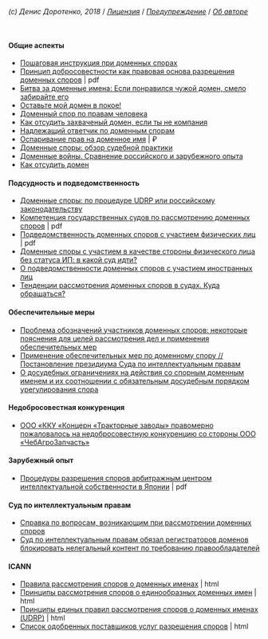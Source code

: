 *(c) Денис Доротенко, 2018* / *[Лицензия](https://github.com/xCounsel/kardamon/blob/master/Russian/LICENSE.md)* / *[Предупреждение](https://github.com/xCounsel/kardamon/blob/master/Russian/DISCLAIMER.md)* / *[Об авторе](http://dorotenko.pro/about/)*

<br/>

#### Общие аспекты

* [Пошаговая инструкция при доменных спорах](https://cctld.ru/ru/activities/faq/disputs/instruction.php)
* [Принцип добросовестности как правовая основа разрешения доменных споров](https://cyberleninka.ru/article/v/printsip-dobrosovestnosti-kak-pravovaya-osnova-razresheniya-domennyh-sporov) | pdf
* [Битва за доменные имена: Если понравился чужой домен, смело забирайте его ](https://vc.ru/ad/13022-cliff-2)
* [Оставьте мой домен в покое!](http://www.ju-ris.ru/blog/2016/04/22/ostavte-mojj-domen-v-pokoe/)
* [Доменный спор по правам человека](https://www.rbc.ru/newspaper/2014/01/16/56bfa97f9a7947299f72d71e)
* [Как отсудить захваченый домен, если ты не компания](https://habr.com/post/265239/)
* [Надлежащий ответчик по доменным спорам](https://bardov.legal/faq/nadlezhashchiy-otvetchik-po-domennym-sporam)
* [Оспаривание прав на доменное имя](https://www.law.ru/question/36526-osparivanie-prav-na-domennoe-imya) | ₽
* [Доменные споры: обзор судебной практики](https://lezhnev.org/publikacii/domennye-spory)
* [Доменные войны. Сравнение российского и зарубежного опыта](https://zakon.ru/blog/2012/02/29/domennye_vojnysravnenie_rossijskogo_i_zarubezhnogo_opyta)
* [Как отсудить домен](https://delo.modulbank.ru/it/domen)

#### Подсудность и подведомственность
* [Доменные споры: по процедуре UDRP или российскому законодательству](http://rapsinews.ru/legislation_publication/20120723/263884805.html)
* [Компетенция государственных судов по рассмотрению доменных споров](https://cyberleninka.ru/article/v/kompetentsiya-gosudarstvennyh-sudov-po-rassmotreniyu-domennyh-sporov) | pdf
* [Подведомственность доменных споров с участием физических лиц](https://cyberleninka.ru/article/v/podvedomstvennost-domennyh-sporov-s-uchastiem-fizicheskih-lits) | pdf
* [Доменные споры с участием в качестве стороны физического лица без статуса ИП: в какой суд идти?](https://zakon.ru/blog/2015/6/30/domennye_spory_s_uchastiem_v_kachestve_storony_fizicheskogo_lica_bez_statusa_ip_v_kakoj_sud_idti)
* [О подведомственности доменных споров с участием иностранных лиц](https://zakon.ru/blog/2019/3/19/o_podvedomstvennosti_domennyh_sporov_s_uchastiem_inostrannyh_lic)
* [Тенденции рассмотрения доменных споров в судах. Куда обращаться?](https://zuykov.com/ru/about/articles/2016/09/12/tendencii-rassmotreniya-domennyh-sporov-v-sudah-ku/)


#### Обеспечительные меры
* [Проблема обозначений участников доменных споров: некоторые пояснения для целей рассмотрения дел и применения обеспечительных мер](http://ipcmagazine.ru/legal-issues/the-problem-domain-disputes-designations-participants-some-explanations-for-the-purpose-of-consideration-of-cases-and-the-use-of-interim-measures)
* [Применение обеспечительных мер по доменному спору // Постановление президиума Суда по интеллектуальным правам](https://zakon.ru/blog/2013/10/30/primenenie_obespechitelnyx_mer_po_domennomu_sporu__postanovlenie_prezidiuma_suda_po_intellektualnym_)
* [О досудебных ограничениях на действия со спорным доменным именем и их соотношении с обязательным досудебным порядком урегулирования спора](https://cctld.ru/files/books/pretrial.pdf)

#### Недобросовестная конкуренция
* [ООО «ККУ «Концерн «Тракторные заводы» правомерно пожаловалось на недобросовестную конкуренцию со стороны ООО «ЧебАгроЗапчасть»](http://chuvashia.fas.gov.ru/news/11925)


#### Зарубежный опыт

* [Процедуры разрешения споров арбитражным центром интеллектуальной собственности в Японии](https://cyberleninka.ru/article/v/protsedury-razresheniya-sporov-arbitrazhnym-tsentrom-intellektualnoy-sobstvennosti-yaponii) | pdf

#### Суд по интеллектуальным правам

* [Справка по вопросам, возникающим при рассмотрении доменных споров](http://ipcmagazine.ru/official-cronicle/the-questions-that-arise-when-considering-domain-disputes)
* [Суд по интеллектуальным правам обязал регистраторов доменов блокировать нелегальный контент по требованию правообладателей
](http://www.lidings.com/ru/legalupdates2?id=378)

#### ICANN
* [Правила рассмотрения споров о доменных именах](https://www.icann.org/resources/pages/dndr-2012-02-25-ru) | html
* [Принципы рассмотрения споров о единообразных доменных имен](https://www.icann.org/resources/pages/policy-2012-02-25-ru) | html
* [Принципы единых правил рассмотрения споров о доменных именах (UDRP)](https://www.icann.org/resources/pages/udrp-rules-2015-03-12-ru) | html
* [Список одобренных поставщиков услуг разрешения споров](https://www.icann.org/resources/pages/providers-2012-02-25-ru) | html

